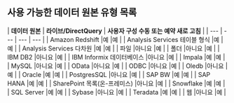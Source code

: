 ## <a name="list-of-available-data-source-types"></a>사용 가능한 데이터 원본 유형 목록
| **데이터 원본** | **라이브/DirectQuery** | **사용자 구성 수동 또는 예약 새로 고침** |
| --- | --- | --- | --- |
| Amazon Redshift |예 |예 |
| Analysis Services 테이블 형식 |예 |예 |
| Analysis Services 다차원 |예 |예 |
| 파일 |아니요 |예 |
| 폴더 |아니요 |예 |
| IBM DB2 |아니요 |예 |
| IBM Informix 데이터베이스 |아니요 |예 |
| Impala |예 |예 |
| MySQL |아니요 |예 |
| OData |아니요 |예 |
| ODBC |아니요 |예 |
| Oledb |아니요 |예 |
| Oracle |예 |예 |
| PostgresSQL |아니요 |예 |
| SAP BW |예 |예 |
| SAP HANA |예 |예 |
| SharePoint 목록(온-프레미스) |아니요 |예 |
| Snowflake |예 |예 |
| SQL Server |예 |예 |
| Sybase |아니요 |예 |
| Teradata |예 |예 |
| 웹 |아니요 |예 |

